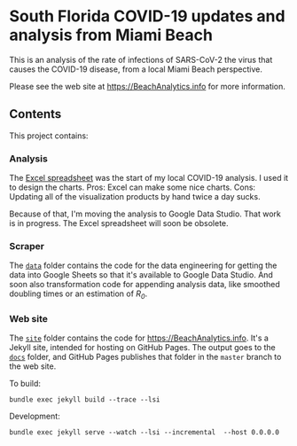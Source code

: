 # South Florida COVID-19 updates and analysis from Miami Beach

This is an analysis of the rate of infections of SARS-CoV-2 the virus that causes the COVID-19 disease, from a local Miami Beach perspective.

Please see the web site at https://BeachAnalytics.info for more information.

## Contents

This project contains:

### Analysis

The [Excel spreadsheet](https://github.com/endymion/BeachAnalytics/blob/master/analysis/SARS-CoV-2%20Analysis%20-%20Miami%20Beach.xlsm) was the start of my local COVID-19 analysis.  I used it to design the charts.  Pros: Excel can make some nice charts.  Cons: Updating all of the visualization products by hand twice a day sucks.

Because of that, I'm moving the analysis to Google Data Studio.  That work is in progress.  The Excel spreadsheet will soon be obsolete.

### Scraper

The [`data`](https://github.com/endymion/BeachAnalytics/tree/master/data) folder contains the code for the data engineering for getting the data into Google Sheets so that it's available to Google Data Studio.  And soon also transformation code for appending analysis data, like smoothed doubling times or an estimation of _R<sub>0</sub>_.

### Web site

The [`site`](https://github.com/endymion/BeachCov2/tree/master/site) folder contains the code for https://BeachAnalytics.info. It's a Jekyll site, intended for hosting on GitHub Pages.  The output goes to the [`docs`](https://github.com/endymion/BeachAnalytics/tree/master/docs) folder, and GitHub Pages publishes that folder in the `master` branch to the web site.

To build:

    bundle exec jekyll build --trace --lsi

Development:

    bundle exec jekyll serve --watch --lsi --incremental  --host 0.0.0.0
